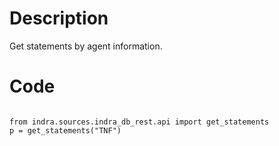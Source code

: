 # Description
Get statements by agent information.

# Code
```

from indra.sources.indra_db_rest.api import get_statements
p = get_statements("TNF")

```
